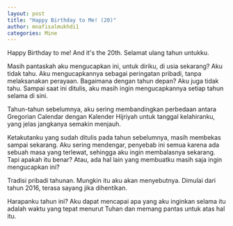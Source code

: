 ```yaml
---
layout: post
title: "Happy Birthday to Me! (20)"
author: mnafisalmukhdi1
categories: Mine
---
```

Happy Birthday to me! And it's the 20th.
Selamat ulang tahun untukku.

Masih pantaskah aku mengucapkan ini, untuk diriku, di usia sekarang? Aku tidak tahu. Aku mengucapkannya sebagai peringatan pribadi, tanpa melaksanakan perayaan.
Bagaimana dengan tahun depan? Aku juga tidak tahu. Sampai saat ini ditulis, aku masih ingin mengucapkannya setiap tahun selama di sini.

Tahun-tahun sebelumnya, aku sering membandingkan perbedaan antara Gregorian Calendar dengan Kalender Hijriyah untuk tanggal kelahiranku, yang jelas jangkanya semakin menjauh.

Ketakutanku yang sudah ditulis pada tahun sebelumnya, masih membekas sampai sekarang. Aku sering mendengar, penyebab ini semua karena ada sebuah masa yang terlewat, sehingga aku ingin membalasnya sekarang. Tapi apakah itu benar? Atau, ada hal lain yang membuatku masih saja ingin mengucapkan ini?

Tradisi pribadi tahunan. Mungkin itu aku akan menyebutnya. Dimulai dari tahun 2016, terasa sayang jika dihentikan.

Harapanku tahun ini? Aku dapat mencapai apa yang aku inginkan selama itu adalah waktu yang tepat menurut Tuhan dan memang pantas untuk atas hal itu.
